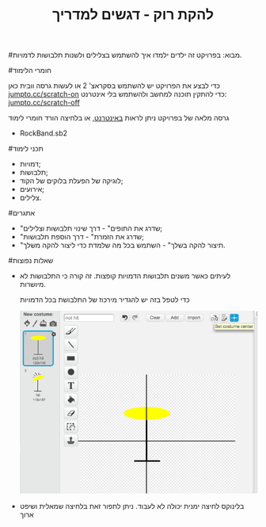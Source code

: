 ﻿---
title: להקת רוק - דגשים למדריך
language: he-IL
embeds: "*.png"
...

#מבוא:
בפרויקט זה ילדים ילמדו איך להשתמש בצלילים ולשנות תלבושות לדמויות.


#חומרי הלימוד

כדי לבצע את הפרויקט יש להשתמש בסקראצ' 2 או לעשות גרסה וובית כאן
 [jumpto.cc/scratch-on](http://jumpto.cc/scratch-on)
כדי להתקין תוכנה למחשב ולהשתמש בלי אינטרנט:
[jumpto.cc/scratch-off](http://jumpto.cc/scratch-off)

גרסה מלאה של בפרויקט ניתן לראות 
<a href="http://scratch.mit.edu/projects/26741186/#editor">באינטרנט</a>, או בלחיצה הורד חומרי לימוד

+ RockBand.sb2

#תכני לימוד
+ דמויות;
+ תלבושות;
+ לוגיקה של הפעלת בלוקים של הקוד;
+ אירועים;
+ צלילים.

#אתגרים
+ "שדרג את התופים" - דרך שינוי תלבושות וצלילים;
+ "שדרג את הזמרת" - דרך הוספת תלבושות;
+ "תיצור להקה בשלך" - השתמש בכל מה שלמדת כדי ליצור להקה משלך.

#שאלות נפוצות
+ לעיתים כאשר משנים תלבושות הדמויות קופצות. זה קורה כי התלבושות לא מיושרות.

	כדי לטפל בזה יש להגדיר מירכוז של התלבושת בכל הדמויות

	![screenshot](band-center.png)

+ בלינוקס לחיצה ימנית יכולה לא לעבוד. ניתן לתפור זאת בלחיצה שמאלית ושיפט ארוך